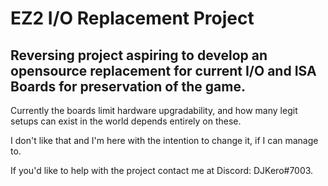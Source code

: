 # EZ2 I/O Replacement Project

## Reversing project aspiring to develop an opensource replacement for current I/O and ISA Boards for preservation of the game.

Currently the boards limit hardware upgradability, and how many legit setups can exist in the world depends entirely on these.

I don't like that and I'm here with the intention to change it, if I can manage to.

If you'd like to help with the project contact me at Discord: DJKero#7003.
